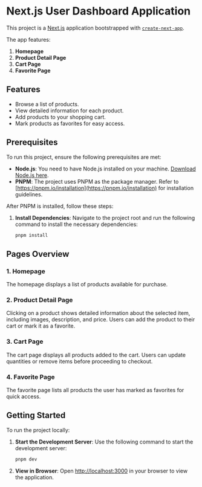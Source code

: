 # Next.js User Dashboard Application

This project is a [Next.js](https://nextjs.org) application bootstrapped with [`create-next-app`](https://nextjs.org/docs/app/api-reference/cli/create-next-app).

The app features:

1. **Homepage**
2. **Product Detail Page**
3. **Cart Page**
4. **Favorite Page**

## Features

- Browse a list of products.
- View detailed information for each product.
- Add products to your shopping cart.
- Mark products as favorites for easy access.

## Prerequisites

To run this project, ensure the following prerequisites are met:

- **Node.js**: You need to have Node.js installed on your machine. [Download Node.js here](https://nodejs.org/).
- **PNPM**: The project uses PNPM as the package manager. Refer to [https://pnpm.io/installation](https://pnpm.io/installation) for installation guidelines.

After PNPM is installed, follow these steps:

1. **Install Dependencies**:
   Navigate to the project root and run the following command to install the necessary dependencies:

   ```bash
   pnpm install
   ```

## Pages Overview

### 1. Homepage

The homepage displays a list of products available for purchase.

### 2. Product Detail Page

Clicking on a product shows detailed information about the selected item, including images, description, and price. Users can add the product to their cart or mark it as a favorite.

### 3. Cart Page

The cart page displays all products added to the cart. Users can update quantities or remove items before proceeding to checkout.

### 4. Favorite Page

The favorite page lists all products the user has marked as favorites for quick access.

## Getting Started

To run the project locally:

1. **Start the Development Server**:
   Use the following command to start the development server:

   ```bash
   pnpm dev
   ```

2. **View in Browser**:
   Open [http://localhost:3000](http://localhost:3000) in your browser to view the application.
